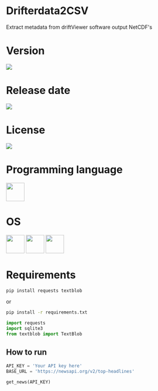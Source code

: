 # Drifterdata2CSV

Extract metadata from driftViewer software output NetCDF's

# Version

![](https://img.shields.io/badge/Version%3A-1.0-success)

# Release date

![](https://img.shields.io/badge/Release%20date-May%2C%2030%2C%202023-9cf)

# License

![](https://img.shields.io/github/license/Ileriayo/markdown-badges?style=for-the-badge)

# Programming language

<img src="https://img.icons8.com/?size=512&id=13441&format=png" width="50"/>

# OS

<img src="https://img.icons8.com/?size=512&id=17842&format=png" width="50"/> <img src="https://img.icons8.com/?size=512&id=122959&format=png" width="50"/> <img src="https://img.icons8.com/?size=512&id=108792&format=png" width="50"/>

# Requirements

```bash
pip install requests textblob
```

or

```bash
pip install -r requirements.txt
```

```python
import requests
import sqlite3
from textblob import TextBlob
```

## How to run

```python
API_KEY = 'Your API key here'
BASE_URL = 'https://newsapi.org/v2/top-headlines'

get_news(API_KEY)
```
